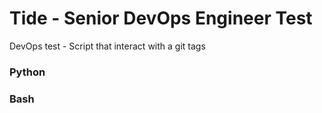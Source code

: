 # Tide - Senior DevOps Engineer Test
DevOps test - Script that interact with a git tags

### Python

### Bash
